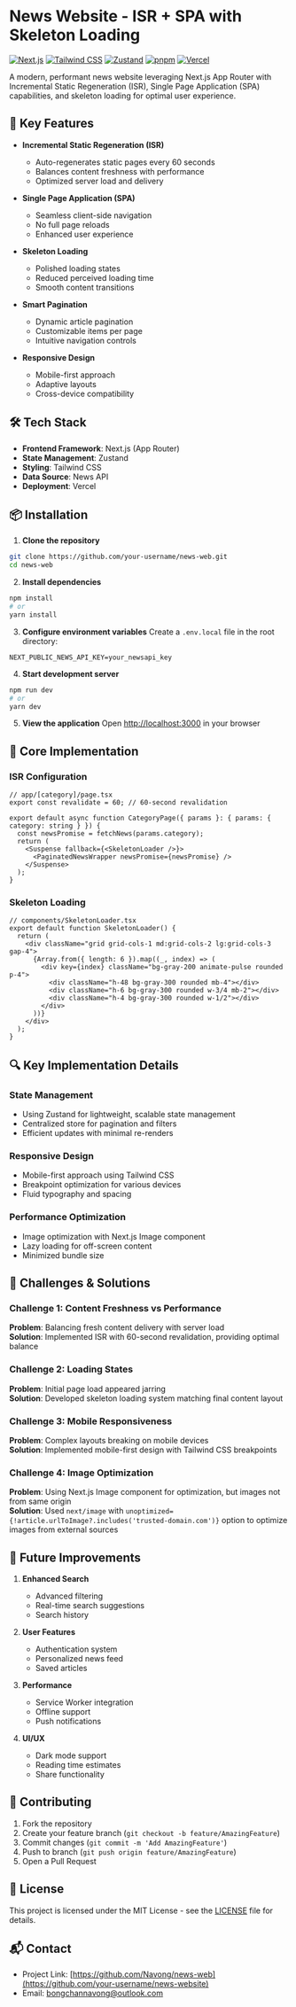 # News Website - ISR + SPA with Skeleton Loading
[![Next.js](https://img.shields.io/badge/Next.js-15-000000?style=flat&logo=next.js)](https://nextjs.org/)
[![Tailwind CSS](https://img.shields.io/badge/Tailwind-3.0-38B2AC?style=flat&logo=tailwind-css)](https://tailwindcss.com/)
[![Zustand](https://img.shields.io/badge/Zustand-Latest-orange?style=flat)](https://github.com/pmndrs/zustand)
[![pnpm](https://img.shields.io/badge/pnpm-7.10.0-blue?style=flat)](https://pnpm.io/)
[![Vercel](https://img.shields.io/badge/Vercel-Deployed-green?style=flat)](https://vercel.com/)


A modern, performant news website leveraging Next.js App Router with Incremental Static Regeneration (ISR), Single Page Application (SPA) capabilities, and skeleton loading for optimal user experience.

## 🚀 Key Features

- **Incremental Static Regeneration (ISR)**
  - Auto-regenerates static pages every 60 seconds
  - Balances content freshness with performance
  - Optimized server load and delivery

- **Single Page Application (SPA)**
  - Seamless client-side navigation
  - No full page reloads
  - Enhanced user experience

- **Skeleton Loading**
  - Polished loading states
  - Reduced perceived loading time
  - Smooth content transitions

- **Smart Pagination**
  - Dynamic article pagination
  - Customizable items per page
  - Intuitive navigation controls

- **Responsive Design**
  - Mobile-first approach
  - Adaptive layouts
  - Cross-device compatibility

## 🛠️ Tech Stack

- **Frontend Framework**: Next.js (App Router)
- **State Management**: Zustand
- **Styling**: Tailwind CSS
- **Data Source**: News API
- **Deployment**: Vercel

## 📦 Installation

1. **Clone the repository**
```bash
git clone https://github.com/your-username/news-web.git
cd news-web
```

2. **Install dependencies**
```bash
npm install
# or
yarn install
```

3. **Configure environment variables**
Create a `.env.local` file in the root directory:
```env
NEXT_PUBLIC_NEWS_API_KEY=your_newsapi_key
```

4. **Start development server**
```bash
npm run dev
# or
yarn dev
```

5. **View the application**
Open [http://localhost:3000](http://localhost:3000) in your browser

## 🔧 Core Implementation

### ISR Configuration
```tsx
// app/[category]/page.tsx
export const revalidate = 60; // 60-second revalidation

export default async function CategoryPage({ params }: { params: { category: string } }) {
  const newsPromise = fetchNews(params.category);
  return (
    <Suspense fallback={<SkeletonLoader />}>
      <PaginatedNewsWrapper newsPromise={newsPromise} />
    </Suspense>
  );
}
```

### Skeleton Loading
```tsx
// components/SkeletonLoader.tsx
export default function SkeletonLoader() {
  return (
    <div className="grid grid-cols-1 md:grid-cols-2 lg:grid-cols-3 gap-4">
      {Array.from({ length: 6 }).map((_, index) => (
        <div key={index} className="bg-gray-200 animate-pulse rounded p-4">
          <div className="h-48 bg-gray-300 rounded mb-4"></div>
          <div className="h-6 bg-gray-300 rounded w-3/4 mb-2"></div>
          <div className="h-4 bg-gray-300 rounded w-1/2"></div>
        </div>
      ))}
    </div>
  );
}
```

## 🔍 Key Implementation Details

### State Management
- Using Zustand for lightweight, scalable state management
- Centralized store for pagination and filters
- Efficient updates with minimal re-renders

### Responsive Design
- Mobile-first approach using Tailwind CSS
- Breakpoint optimization for various devices
- Fluid typography and spacing

### Performance Optimization
- Image optimization with Next.js Image component
- Lazy loading for off-screen content
- Minimized bundle size

## 🎯 Challenges & Solutions

### Challenge 1: Content Freshness vs Performance
**Problem**: Balancing fresh content delivery with server load  
**Solution**: Implemented ISR with 60-second revalidation, providing optimal balance

### Challenge 2: Loading States
**Problem**: Initial page load appeared jarring  
**Solution**: Developed skeleton loading system matching final content layout

### Challenge 3: Mobile Responsiveness
**Problem**: Complex layouts breaking on mobile devices  
**Solution**: Implemented mobile-first design with Tailwind CSS breakpoints

### Challenge 4: Image Optimization
**Problem**: Using Next.js Image component for optimization, but images not from same origin  
**Solution**: Used `next/image` with `unoptimized={!article.urlToImage?.includes('trusted-domain.com')}` option to optimize images from external sources


## 🚧 Future Improvements

1. **Enhanced Search**
   - Advanced filtering
   - Real-time search suggestions
   - Search history

2. **User Features**
   - Authentication system
   - Personalized news feed
   - Saved articles

3. **Performance**
   - Service Worker integration
   - Offline support
   - Push notifications

4. **UI/UX**
   - Dark mode support
   - Reading time estimates
   - Share functionality

## 🤝 Contributing

1. Fork the repository
2. Create your feature branch (`git checkout -b feature/AmazingFeature`)
3. Commit changes (`git commit -m 'Add AmazingFeature'`)
4. Push to branch (`git push origin feature/AmazingFeature`)
5. Open a Pull Request

## 📝 License

This project is licensed under the MIT License - see the [LICENSE](LICENSE) file for details.

## 📬 Contact

- Project Link: [https://github.com/Navong/news-web](https://github.com/your-username/news-website)
- Email: bongchannavong@outlook.com
